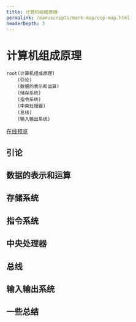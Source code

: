 ```yaml
---
title: 计算机组成原理
permalink: /manuscripts/mark-map/ccp-map.html
headerDepth: 3
---
```


# 计算机组成原理

```mindmap
root(计算机组成原理)
    (引论)
    (数据的表示和运算)
    (储存系统)
    (指令系统)
    (中央处理器)
    (总线)
    (输入输出系统)
```

<a href="../../mark-map/ccp-map.html" target="_blank">在线预览</a>

## 引论

## 数据的表示和运算

## 存储系统

## 指令系统

## 中央处理器

## 总线

## 输入输出系统

## 一些总结
